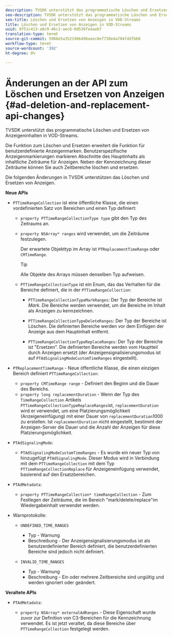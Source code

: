 ```yaml
---
description: TVSDK unterstützt das programmatische Löschen und Ersetzen von Anzeigeninhalten in VOD-Streams.
seo-description: TVSDK unterstützt das programmatische Löschen und Ersetzen von Anzeigeninhalten in VOD-Streams.
seo-title: Löschen und Ersetzen von Anzeigen in VOD-Streams
title: Löschen und Ersetzen von Anzeigen in VOD-Streams
uuid: 8f51c413-a8c9-46c1-aec6-0d536feaaeb7
translation-type: tm+mt
source-git-commit: 5908e5a3521966496aeec0ef730e4a704fddfb68
workflow-type: tm+mt
source-wordcount: '392'
ht-degree: 0%

---
```



# Änderungen an der API zum Löschen und Ersetzen von Anzeigen {#ad-deletion-and-replacement-api-changes}

TVSDK unterstützt das programmatische Löschen und Ersetzen von Anzeigeninhalten in VOD-Streams.

Die Funktion zum Löschen und Ersetzen erweitert die Funktion für benutzerdefinierte Anzeigenmarken. Benutzerspezifische Anzeigenmarkierungen markieren Abschnitte des Hauptinhalts als inhaltliche Zeiträume für Anzeigen. Neben der Kennzeichnung dieser Zeiträume können Sie auch Zeitbereiche löschen und ersetzen.

Die folgenden Änderungen in TVSDK unterstützen das Löschen und Ersetzen von Anzeigen.

**Neue APIs**

* `PTTimeRangeCollection` ist eine öffentliche Klasse, die einen vordefinierten Satz von Bereichen und einen Typ definiert:

   * `property PTTimeRangeCollectionType type` gibt den Typ des Zeitraums an.
   * `property NSArray* ranges` wird verwendet, um die Zeiträume festzulegen.

      Der erwartete Objekttyp im Array ist `PTReplacementTimeRange` oder `CMTimeRange`.

      >[!TIP]
      >
      >Alle Objekte des Arrays müssen denselben Typ aufweisen.

   * `PTTimeRangeCollectionType` ist ein Enum, das das Verhalten für die Bereiche definiert, die in der  `PTTimeRangeCollection`:

      * `PTTimeRangeCollectionTypeMarkRanges`: Der Typ der Bereiche ist  *Mark*. Die Bereiche werden verwendet, um die Bereiche im Inhalt als Anzeigen zu kennzeichnen.

      * `PTTimeRangeCollectionTypeDeleteRanges`: Der Typ der Bereiche ist Löschen. Die definierten Bereiche werden vor dem Einfügen der Anzeige aus dem Hauptinhalt entfernt.
      * `PTTimeRangeCollectionTypeReplaceRanges`: Der Typ der Bereiche ist &quot;Ersetzen&quot;. Die definierten Bereiche werden vom Hauptteil durch Anzeigen ersetzt (der Anzeigensignalisierungsmodus ist auf `PTAdSignalingModeCustomTimeRanges` eingestellt).

* `PTReplacementTimeRange` - Neue öffentliche Klasse, die einen einzigen Bereich definiert  `PTTimeRangeCollection`:

   * `property CMTimeRange range` - Definiert den Beginn und die Dauer des Bereichs.
   * `property long replacementDuration` - Wenn der Typ des  `TimeRangeCollection` Artikels  `PTTimeRangeCollectionTypeReplaceRanges`ist,  `replacementDuration` wird er verwendet, um eine Platzierungsmöglichkeit (Anzeigeneinfügung) mit einer Dauer von  `replacementDuration`1000 zu erstellen. Ist `replacementDuration` nicht eingestellt, bestimmt der Anzeigen-Server die Dauer und die Anzahl der Anzeigen für diese Platzierungsmöglichkeit.

* `PTAdSignalingMode`:

   * `PTAdSignalingModeCustomTimeRanges` - Es wurde ein neuer Typ von hinzugefügt  `PTAdSignalingMode`. Dieser Modus wird in Verbindung mit dem `PTTimeRangeCollection` mit dem Typ `PTTimeRangeCollectionReplace` für Anzeigeneinfügung verwendet, basierend auf den Ersatzbereichen.

* `PTAdMetadata`:

   * `property PTTimeRangeCollection* timeRangeCollection` - Zum Festlegen der Zeiträume, die im Bereich &quot;mark/delete/replace&quot;im Wiedergabeinhalt verwendet werden.

* Warnprotokolle:

   * `UNDEFINED_TIME_RANGES`

      * Typ - Warnung
      * Beschreibung - Der Anzeigensignalisierungsmodus ist als benutzerdefinierter Bereich definiert, die benutzerdefinierten Bereiche sind jedoch nicht definiert.
   * `INVALID_TIME_RANGES`

      * Typ - Warnung
      * Beschreibung - Ein oder mehrere Zeitbereiche sind ungültig und werden ignoriert oder geändert.


**Veraltete APIs**

* `PTAdMetadata`:

   * `property NSArray* externalAdRanges` - Diese Eigenschaft wurde zuvor zur Definition von C3-Bereichen für die Kennzeichnung verwendet. Es ist jetzt veraltet, da diese Bereiche über `PTTimeRangeCollection` festgelegt werden.
